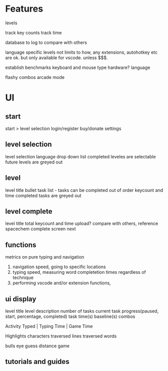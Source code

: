 # Features

levels

track key counts
track time

database to log to
compare with others

language specific levels
not limits to how, any extensions, autohotkey etc are ok.
but only available for vscode. unless $$$.

establish benchmarks
keyboard and mouse type
hardware?
language

flashy combos
arcade mode

# UI
## start
start > level selection
login/register
buy/donate
settings

## level selection
level selection
language drop down list
completed leveles are selectable
future levels are greyed out

## level
level title
bullet task list - tasks can be completed out of order
keycount and time
completed tasks are greyed out

## level complete
level title
total keycount and time
upload?
compare with others, reference spacechem complete screen
next


## functions
metrics on pure typing and navigation
1. navigation speed, going to specific locations
2. typing speed, measuring word completetion times regardless of technique
3. performing vscode and/or extension functions,

## ui display
level title
level description
number of tasks
current task
progress(paused, start, percentage, completed)
task time(s)
baseline(s)
combos


Activity
Typed | Typing Time | Game Time

Highlights
characters traversed
lines traversed
words

bulls eye
guess distance game



## tutorials and guides
